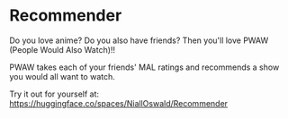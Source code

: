# Recommender

Do you love anime? Do you also have friends? Then you'll love PWAW (People Would Also Watch)!!

PWAW takes each of your friends' MAL ratings and recommends a show you would all want to watch.

Try it out for yourself at: https://huggingface.co/spaces/NiallOswald/Recommender
